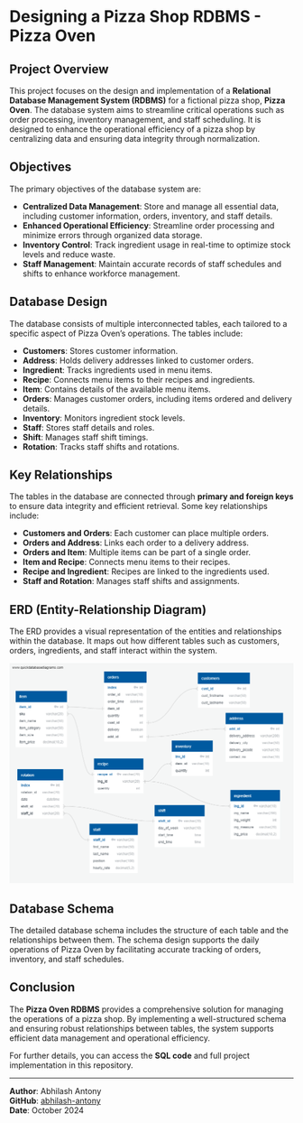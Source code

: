 # Designing a Pizza Shop RDBMS - Pizza Oven

## Project Overview
This project focuses on the design and implementation of a **Relational Database Management System (RDBMS)** for a fictional pizza shop, **Pizza Oven**. The database system aims to streamline critical operations such as order processing, inventory management, and staff scheduling. It is designed to enhance the operational efficiency of a pizza shop by centralizing data and ensuring data integrity through normalization.

## Objectives
The primary objectives of the database system are:
- **Centralized Data Management**: Store and manage all essential data, including customer information, orders, inventory, and staff details.
- **Enhanced Operational Efficiency**: Streamline order processing and minimize errors through organized data storage.
- **Inventory Control**: Track ingredient usage in real-time to optimize stock levels and reduce waste.
- **Staff Management**: Maintain accurate records of staff schedules and shifts to enhance workforce management.

## Database Design
The database consists of multiple interconnected tables, each tailored to a specific aspect of Pizza Oven’s operations. The tables include:

- **Customers**: Stores customer information.
- **Address**: Holds delivery addresses linked to customer orders.
- **Ingredient**: Tracks ingredients used in menu items.
- **Recipe**: Connects menu items to their recipes and ingredients.
- **Item**: Contains details of the available menu items.
- **Orders**: Manages customer orders, including items ordered and delivery details.
- **Inventory**: Monitors ingredient stock levels.
- **Staff**: Stores staff details and roles.
- **Shift**: Manages staff shift timings.
- **Rotation**: Tracks staff shifts and rotations.

## Key Relationships
The tables in the database are connected through **primary and foreign keys** to ensure data integrity and efficient retrieval. Some key relationships include:
- **Customers and Orders**: Each customer can place multiple orders.
- **Orders and Address**: Links each order to a delivery address.
- **Orders and Item**: Multiple items can be part of a single order.
- **Item and Recipe**: Connects menu items to their recipes.
- **Recipe and Ingredient**: Recipes are linked to the ingredients used.
- **Staff and Rotation**: Manages staff shifts and assignments.

## ERD (Entity-Relationship Diagram)
The ERD provides a visual representation of the entities and relationships within the database. It maps out how different tables such as customers, orders, ingredients, and staff interact within the system.

![ERD Diagram](ERD_Pizza_Oven.png)

## Database Schema
The detailed database schema includes the structure of each table and the relationships between them. The schema design supports the daily operations of Pizza Oven by facilitating accurate tracking of orders, inventory, and staff schedules.

## Conclusion
The **Pizza Oven RDBMS** provides a comprehensive solution for managing the operations of a pizza shop. By implementing a well-structured schema and ensuring robust relationships between tables, the system supports efficient data management and operational efficiency. 

For further details, you can access the **SQL code** and full project implementation in this repository.

---
**Author**: Abhilash Antony  
**GitHub**: [abhilash-antony](https://github.com/abhilash-antony)  
**Date**: October 2024
